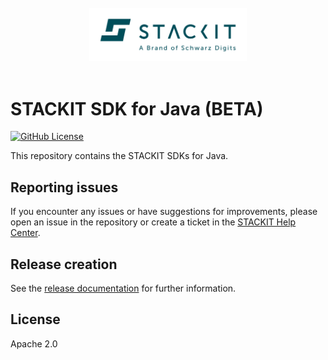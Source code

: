 <div align="center">
<br>
<img src=".github/images/stackit-logo.svg" alt="STACKIT logo" width="50%"/>
<br>
<br>
</div>

# STACKIT SDK for Java (BETA)

[![GitHub License](https://img.shields.io/github/license/stackitcloud/stackit-sdk-java)](https://www.apache.org/licenses/LICENSE-2.0)

This repository contains the STACKIT SDKs for Java.

## Reporting issues

If you encounter any issues or have suggestions for improvements, please open an issue in the repository or create a ticket in the [STACKIT Help Center](https://support.stackit.cloud/).


## Release creation

See the [release documentation](./RELEASE.md) for further information.

## License

Apache 2.0